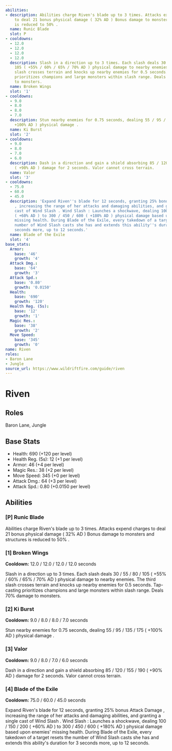 ```yaml
---
abilities:
- description: Abilities charge Riven's blade up to 3 times. Attacks expend charges
    to deal 21 bonus physical damage ( 32% AD ) Bonus damage to monsters and structures
    is reduced to 50% .
  name: Runic Blade
  slot: P
- cooldowns:
  - 12.0
  - 12.0
  - 12.0
  - 12.0
  description: Slash in a direction up to 3 times. Each slash deals 30 / 55 / 80 /
    105 ( +55% / 60% / 65% / 70% AD ) physical damage to nearby enemies. The third
    slash crosses terrain and knocks up nearby enemies for 0.5 seconds. Tap-casting
    prioritizes champions and large monsters within slash range. Deals 70% damage
    to monsters.
  name: Broken Wings
  slot: '1'
- cooldowns:
  - 9.0
  - 8.0
  - 8.0
  - 7.0
  description: Stun nearby enemies for 0.75 seconds, dealing 55 / 95 / 135 / 175 (
    +100% AD ) physical damage .
  name: Ki Burst
  slot: '2'
- cooldowns:
  - 9.0
  - 8.0
  - 7.0
  - 6.0
  description: Dash in a direction and gain a shield absorbing 85 / 120 / 155 / 190
    ( +90% AD ) damage for 2 seconds. Valor cannot cross terrain.
  name: Valor
  slot: '3'
- cooldowns:
  - 75.0
  - 60.0
  - 45.0
  description: 'Expand Riven''s blade for 12 seconds, granting 25% bonus Attack Damage
    , increasing the range of her attacks and damaging abilities, and granting a single
    cast of Wind Slash . Wind Slash : Launches a shockwave, dealing 100 / 150 / 200
    ( +60% AD ) to 300 / 450 / 600 ( +180% AD ) physical damage based upon enemies''
    missing health. During Blade of the Exile, every takedown of a target resets the
    number of Wind Slash casts she has and extends this ability''s duration for 3
    seconds more, up to 12 seconds.'
  name: Blade of the Exile
  slot: '4'
base_stats:
  Armor:
    base: '46'
    growth: '4'
  Attack Dmg.:
    base: '64'
    growth: '3'
  Attack Spd.:
    base: '0.80'
    growth: '0.0150'
  Health:
    base: '690'
    growth: '120'
  Health Reg. (5s):
    base: '12'
    growth: '1'
  Magic Res.:
    base: '38'
    growth: '2'
  Move Speed:
    base: '345'
    growth: '0'
name: Riven
roles:
- Baron Lane
- Jungle
source_url: https://www.wildriftfire.com/guide/riven
---
```


# Riven

## Roles

Baron Lane, Jungle

## Base Stats

- Health: 690 (+120 per level)
- Health Reg. (5s): 12 (+1 per level)
- Armor: 46 (+4 per level)
- Magic Res.: 38 (+2 per level)
- Move Speed: 345 (+0 per level)
- Attack Dmg.: 64 (+3 per level)
- Attack Spd.: 0.80 (+0.0150 per level)

## Abilities

### [P] Runic Blade

Abilities charge Riven's blade up to 3 times. Attacks expend charges to deal 21 bonus physical damage ( 32% AD ) Bonus damage to monsters and structures is reduced to 50% .

### [1] Broken Wings

**Cooldown:** 12.0 / 12.0 / 12.0 / 12.0 seconds

Slash in a direction up to 3 times. Each slash deals 30 / 55 / 80 / 105 ( +55% / 60% / 65% / 70% AD ) physical damage to nearby enemies. The third slash crosses terrain and knocks up nearby enemies for 0.5 seconds. Tap-casting prioritizes champions and large monsters within slash range. Deals 70% damage to monsters.

### [2] Ki Burst

**Cooldown:** 9.0 / 8.0 / 8.0 / 7.0 seconds

Stun nearby enemies for 0.75 seconds, dealing 55 / 95 / 135 / 175 ( +100% AD ) physical damage .

### [3] Valor

**Cooldown:** 9.0 / 8.0 / 7.0 / 6.0 seconds

Dash in a direction and gain a shield absorbing 85 / 120 / 155 / 190 ( +90% AD ) damage for 2 seconds. Valor cannot cross terrain.

### [4] Blade of the Exile

**Cooldown:** 75.0 / 60.0 / 45.0 seconds

Expand Riven's blade for 12 seconds, granting 25% bonus Attack Damage , increasing the range of her attacks and damaging abilities, and granting a single cast of Wind Slash . Wind Slash : Launches a shockwave, dealing 100 / 150 / 200 ( +60% AD ) to 300 / 450 / 600 ( +180% AD ) physical damage based upon enemies' missing health. During Blade of the Exile, every takedown of a target resets the number of Wind Slash casts she has and extends this ability's duration for 3 seconds more, up to 12 seconds.

